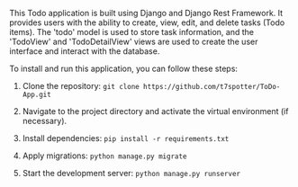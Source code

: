 This Todo application is built using Django and Django Rest Framework. It provides users with the ability to create, view, edit, and delete tasks (Todo items). The 'todo' model is used to store task information, and the 'TodoView' and 'TodoDetailView' views are used to create the user interface and interact with the database.

To install and run this application, you can follow these steps:

1. Clone the repository: 
  ```git clone https://github.com/t7spotter/ToDo-App.git```

3. Navigate to the project directory and activate the virtual environment (if necessary).

4. Install dependencies:
  ```pip install -r requirements.txt```

5. Apply migrations:
  ```python manage.py migrate```

6. Start the development server:
  ```python manage.py runserver```
